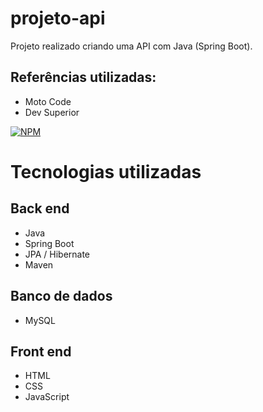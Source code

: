 # projeto-api
Projeto realizado criando uma API com Java (Spring Boot).


## Referências utilizadas:
- Moto Code
- Dev Superior

[![NPM](https://img.shields.io/npm/l/react)](https://github.com/FelipeFelixhub/projeto-api/blob/main/license) 

# Tecnologias utilizadas
## Back end
- Java
- Spring Boot
- JPA / Hibernate
- Maven

## Banco de dados
- MySQL

## Front end
- HTML
- CSS
- JavaScript  





